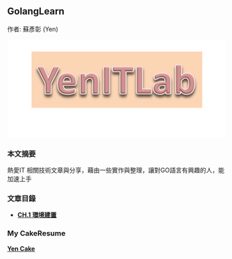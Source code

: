 ## GolangLearn
作者: 蘇彥彰 (Yen)

![GITHUB](https://github.com/suyanzan/GolangLearn/blob/main/%E5%9C%96%E7%89%871.png)

### 本文摘要
熱愛IT 相關技術文章與分享，藉由一些實作與整理，讓對GO語言有興趣的人，能加速上手
### 文章目錄
* **[CH.1 環境建置](<https://github.com/suyanzan/GolangLearn/blob/main/Outline/CH.1%20%E7%92%B0%E5%A2%83%E5%BB%BA%E7%BD%AE.md>)**

### My CakeResume
**[Yen Cake](<https://www.cakeresume.com/s--kcGT3wmYycpwaXP_hekVwQ--/suyanzan>)**
